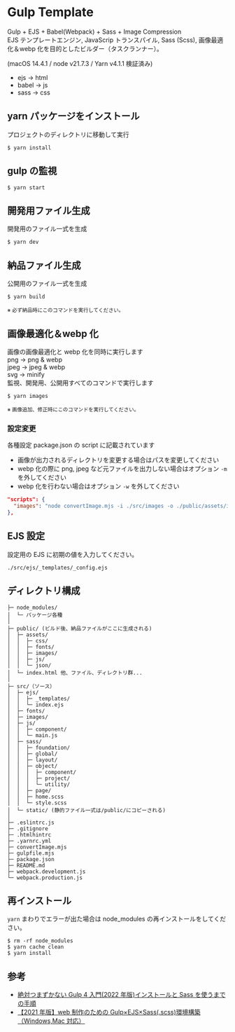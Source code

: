 # Gulp Template

Gulp + EJS + Babel(Webpack) + Sass + Image Compression  
EJS テンプレートエンジン, JavaScrip トランスパイル, Sass (Scss), 画像最適化＆webp 化を目的としたビルダー（タスクランナー）。

(macOS 14.4.1 / node v21.7.3 / Yarn v4.1.1 検証済み)

- ejs -> html
- babel -> js
- sass -> css

## yarn パッケージをインストール

プロジェクトのディレクトリに移動して実行

```
$ yarn install
```

## gulp の監視

```
$ yarn start
```

## 開発用ファイル生成

開発用のファイル一式を生成

```
$ yarn dev
```

## 納品ファイル生成

公開用のファイル一式を生成

```
$ yarn build
```

<small>※ 必ず納品時にこのコマンドを実行してください。</small>

## 画像最適化＆webp 化

画像の画像最適化と webp 化を同時に実行します  
png -> png & webp  
jpeg -> jpeg & webp  
svg -> minify  
監視、開発用、公開用すべてのコマンドで実行します

```
$ yarn images
```

<small>※ 画像追加、修正時にこのコマンドを実行してください。</small>

### 設定変更

各種設定 package.json の script に記載されています

- 画像が出力されるディレクトリを変更する場合はパスを変更してください
- webp 化の際に png, jpeg など元ファイルを出力しない場合はオプション `-m` を外してください
- webp 化を行わない場合はオプション `-w` を外してください

```JSON
"scripts": {
  "images": "node convertImage.mjs -i ./src/images -o ./public/assets/images -m -w -t -v",
},
```

## EJS 設定

設定用の EJS に初期の値を入力してください。

```
./src/ejs/_templates/_config.ejs
```

## ディレクトリ構成

```
├─ node_modules/
│  └─ パッケージ各種
│
├─ public/ (ビルド後、納品ファイルがここに生成される)
│  ├─ assets/
│  │  ├─ css/
│  │  ├─ fonts/
│  │  ├─ images/
│  │  ├─ js/
│  │  └─ json/
│  └─ index.html 他、ファイル、ディレクトリ群...
│
├─ src/（ソース）
│  ├─ ejs/
│  │  ├─ _templates/
│  │  └─ index.ejs
│  ├─ fonts/
│  ├─ images/
│  ├─ js/
│  │  ├─ component/
│  │  └─ main.js
│  ├─ sass/
│  │  ├─ foundation/
│  │  ├─ global/
│  │  ├─ layout/
│  │  ├─ object/
│  │  │  ├─ component/
│  │  │  ├─ project/
│  │  │  └─ utility/
│  │  ├─ page/
│  │  ├─ home.scss
│  │  └─ style.scss
│  └─ static/ (静的ファイル一式は/public/にコピーされる)
│
├─ .eslintrc.js
├─ .gitignore
├─ .htmlhintrc
├─ .yarnrc.yml
├─ convertImage.mjs
├─ gulpfile.mjs
├─ package.json
├─ README.md
├─ webpack.development.js
└─ webpack.production.js
```

## 再インストール

`yarn` まわりでエラーが出た場合は node_modules の再インストールをしてください。

```
$ rm -rf node_modules
$ yarn cache clean
$ yarn install
```

## 参考 <!-- Reference -->

- [絶対つまずかない Gulp 4 入門(2022 年版)インストールと Sass を使うまでの手順](https://ics.media/entry/3290/)
- [【2021 年版】web 制作のための Gulp×EJS×Sass(.scss)環境構築（Windows,Mac 対応）](https://onedarling.site/programming/htmlcss/gulp-ejs-sass/)
